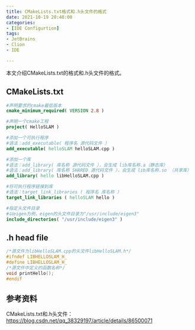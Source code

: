 ```yaml
---
title: CMakeLists.txt格式和.h头文件的格式
date: 2021-10-19 20:48:00
categories:
- [IDE Configurtion]
tags:
- JetBrains
- Clion
- IDE

---
```


本文介绍CMakeLists.txt的格式和.h头文件的格式。

<!-- more -->

## CMakeLists.txt

```cmake
#声明要求的cmake最低版本
cmake_minimum_required( VERSION 2.8 )

#声明一个cmake工程
project( HelloSLAM )

#添加一个可执行程序
#语法：add_executable( 程序名 源代码文件 ）
add_executable( helloSLAM helloSLAM.cpp )

#添加一个库
#语法：add_library( 库名称 源代码文件 ），会生成 lib库名称.a（静态库）
#语法：add_library( 库名称 SHARED 源代码文件 ），会生成 lib库名称.so （共享库）
add_library( hello libHelloSLAM.cpp )

#将可执行程序链接到库
#语法：target_link_libraries ( 程序名 库名称 ）
target_link_libraries ( helloSLAM hello )

#指定头文件目录
#以eigen为例，eigen的头文件目录为"/usr/include/eigen3"
include_directories( "/usr/include/eigen3" )
```

## .h head file

```c++
/*源文件为libHelloSLAM.cpp的头文件libHelloSLAM.h*/
#ifndef LIBHELLOSLAM_H_
#define LIBHELLOSLAM_H_
/*源文件中定义的函数名称*/
void printHello();
#endif
```

## 参考资料

CMakeLists.txt和.h头文件：https://blog.csdn.net/qq_38329197/article/details/86500071
